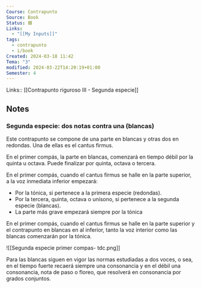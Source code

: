 ```yaml
---
Course: Contrapunto
Source: Book
Status: 🟥
Links:
  - "[[My Inputs]]"
tags:
  - contrapunto
  - i/book
Created: 2024-03-18 11:42
Tema: "3"
modified: 2024-03-22T14:20:19+01:00
Semester: 4
---
```

Links:: [[Contrapunto riguroso III - Segunda especie]]


## Notes

### Segunda especie: dos notas contra una (blancas)

Este contrapunto se compone de una parte en blancas y otras dos en redondas. Una de ellas es el cantus firmus.

En el primer compás, la parte en blancas, comenzará en tiempo débil por la quinta u octava. Puede finalizar por quinta, octava o tercera.

En el primer compás, cuando el cantus firmus se halle en la parte superior, a la voz inmediata inferior empezará:

- Por la tónica, si pertenece a la primera especie (redondas).
- Por la tercera, quinta, octava o unísono, si pertenece a la segunda especie (blancas).
- La parte más grave empezará siempre por la tónica

En el primer compás, cuando el cantus firmus se halle en la parte superior y el contrapunto en blancas en al inferior, tanto la voz interior como las blancas comenzarán por la tónica.

![[Segunda especie primer compas- tdc.png]]

Para las blancas siguen en vigor las normas estudiadas a dos voces, o sea, en el tiempo fuerte recaerá siempre una consonancia y en el débil una consonancia, nota de paso o floreo, que resolverá en consonancia por grados conjuntos.

